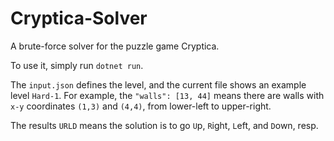 # Cryptica-Solver

A brute-force solver for the puzzle game Cryptica.

To use it, simply run `dotnet run`.

The `input.json` defines the level, and the current file shows an example level `Hard-1`.
For example, the `"walls": [13, 44]` means there are walls with `x-y` coordinates `(1,3)` and `(4,4)`, from lower-left to upper-right.

The results `URLD` means the solution is to go `U`p, `R`ight, `L`eft, and `D`own, resp.
